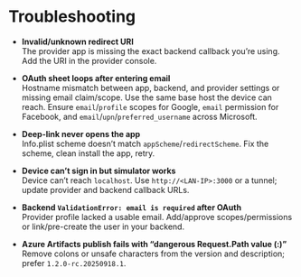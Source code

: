 # Troubleshooting

- **Invalid/unknown redirect URI**  
  The provider app is missing the exact backend callback you’re using. Add the URI in the provider console.

- **OAuth sheet loops after entering email**  
  Hostname mismatch between app, backend, and provider settings or missing email claim/scope. Use the same base host the device can reach. Ensure `email`/`profile` scopes for Google, `email` permission for Facebook, and `email`/`upn`/`preferred_username` across Microsoft.

- **Deep-link never opens the app**  
  Info.plist scheme doesn’t match `appScheme`/`redirectScheme`. Fix the scheme, clean install the app, retry.

- **Device can’t sign in but simulator works**  
  Device can’t reach `localhost`. Use `http://<LAN-IP>:3000` or a tunnel; update provider and backend callback URLs.

- **Backend `ValidationError: email is required` after OAuth**  
  Provider profile lacked a usable email. Add/approve scopes/permissions or link/pre-create the user in your backend.

- **Azure Artifacts publish fails with “dangerous Request.Path value (:)”**  
  Remove colons or unsafe characters from the version and description; prefer `1.2.0-rc.20250918.1`.
